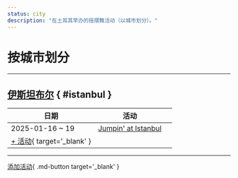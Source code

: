 ```yaml
---
status: city
description: "在土耳其举办的摇摆舞活动（以城市划分）。"
---
```


# 按城市划分

---

## <a id=istanbul></a>[伊斯坦布尔](#istanbul) { #istanbul }

| 日期 | 活动 | |
| --- | --- | --- |
| 2025-01-16 ~ 19 | [Jumpin' at Istanbul](jumpin-at-istanbul-2025.md) |  |
| [+ 活动](https://github.com/swingdance/events/issues/new?assignees=&labels=add+event&projects=&template=02-add_entity.yml&title=%5B2024%2Ftr_TR%5D%20%3CName%3E&region=tr_TR&province=Istanbul&city=Istanbul&org_id=&date_starts=2024-&date_ends=2024-){ target='_blank' }

---

[添加活动](https://github.com/swingdance/events/issues/new?assignees=&labels=add+event&projects=&template=02-add_entity.yml&title=%5Btr_TR%5D%20%3CName%3E&region=tr_TR&province=&city=&org_id=2024){ .md-button target='_blank' }
